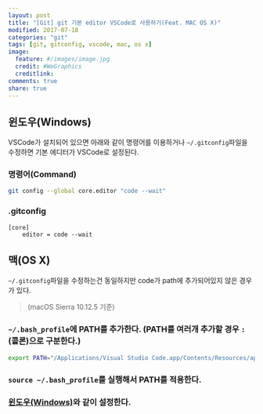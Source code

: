 ```yaml
---
layout: post
title: "[Git] git 기본 editor VSCode로 사용하기(Feat. MAC OS X)"
modified: 2017-07-18
categories: "git"
tags: [git, gitconfig, vscode, mac, os x]
image:
  feature: #/images/image.jpg
  credit: #WeGraphics
  creditlink: 
comments: true
share: true
---
```


## 윈도우(Windows)
VSCode가 설치되어 있으면 아래와 같이 명령어를 이용하거나 `~/.gitconfig`파일을 수정하면 기본 에디터가 VSCode로 설정된다.

### 명령어(Command)
```sh
git config --global core.editor "code --wait"
```

### .gitconfig
```
[core]
    editor = code --wait
```

## 맥(OS X)
`~/.gitconfig`파일을 수정하는건 동일하지만 code가 path에 추가되어있지 않은 경우가 있다.

>(macOS Sierra 10.12.5 기준)

### `~/.bash_profile`에 PATH를 추가한다. (PATH를 여러개 추가할 경우 `:`(콜론)으로 구분한다.)
```sh
export PATH="/Applications/Visual Studio Code.app/Contents/Resources/app/bin:"
```

### `source ~/.bash_profile`를 실행해서 PATH를 적용한다.

### [윈도우(Windows)](#윈도우)와 같이 설정한다.